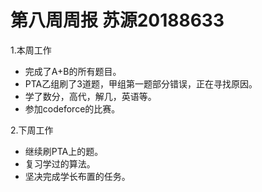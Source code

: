 # 第八周周报 苏源20188633


1.本周工作
- 完成了A+B的所有题目。
- PTA乙组刷了3道题，甲组第一题部分错误，正在寻找原因。
- 学了数分，高代，解几，英语等。
- 参加codeforce的比赛。

2.下周工作
- 继续刷PTA上的题。
- 复习学过的算法。
- 坚决完成学长布置的任务。
